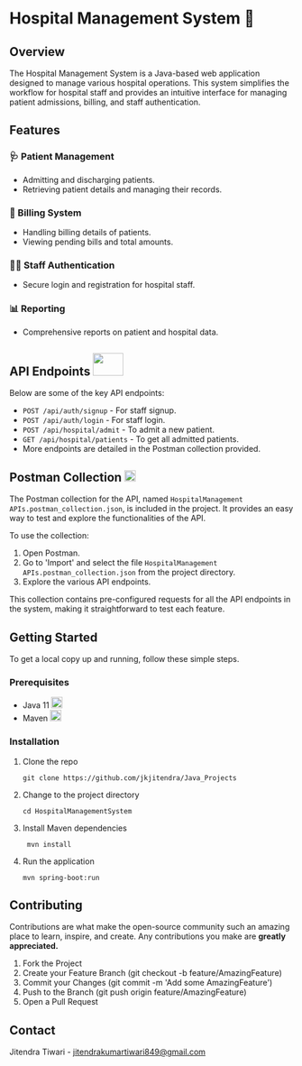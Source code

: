 # Hospital Management System 🏥

## Overview
The Hospital Management System is a Java-based web application designed to manage various hospital operations. This system simplifies the workflow for hospital staff and provides an intuitive interface for managing patient admissions, billing, and staff authentication.

## Features

### 🩺 Patient Management
- Admitting and discharging patients.
- Retrieving patient details and managing their records.

### 💊 Billing System
- Handling billing details of patients.
- Viewing pending bills and total amounts.

### 👩‍⚕️ Staff Authentication
- Secure login and registration for hospital staff.

### 📊 Reporting
- Comprehensive reports on patient and hospital data.

## API Endpoints <img src="https://cdn-icons-png.flaticon.com/512/2164/2164832.png" width="54px" height="40px" />

Below are some of the key API endpoints:

- `POST /api/auth/signup` - For staff signup.
- `POST /api/auth/login` - For staff login.
- `POST /api/hospital/admit` - To admit a new patient.
- `GET /api/hospital/patients` - To get all admitted patients.
- More endpoints are detailed in the Postman collection provided.

## Postman Collection  <img src="https://www.vhv.rs/dpng/d/571-5718602_transparent-ubuntu-logo-png-logo-postman-icon-png.png" width="20px" height="20px" />

The Postman collection for the API, named `HospitalManagement APIs.postman_collection.json`, is included in the project. It provides an easy way to test and explore the functionalities of the API.

To use the collection:
1. Open Postman.
2. Go to 'Import' and select the file `HospitalManagement APIs.postman_collection.json` from the project directory.
3. Explore the various API endpoints.

This collection contains pre-configured requests for all the API endpoints in the system, making it straightforward to test each feature.

## Getting Started

To get a local copy up and running, follow these simple steps.

### Prerequisites

- Java 11  <img src="https://static-00.iconduck.com/assets.00/java-icon-2048x2048-yxty4s2p.png" width="20px" height="20px"/>
- Maven    <img src="https://onurdesk.com/wp-content/uploads/2021/05/kisspng-apache-maven-apache-ant-gradle-apache-http-server-apache-maven-5b194e571b97f1.295739891528385111113.jpg" width="20px" height="20px"/>

### Installation

1. Clone the repo
   ```
   git clone https://github.com/jkjitendra/Java_Projects
   ```
2. Change to the project directory
   ```
   cd HospitalManagementSystem
   ```
3. Install Maven dependencies
   ```
    mvn install
   ```
4. Run the application
   ```
   mvn spring-boot:run
   ```

## Contributing
Contributions are what make the open-source community such an amazing place to learn, inspire, and create. Any contributions you make are <b>greatly appreciated.</b>

1. Fork the Project
2. Create your Feature Branch (git checkout -b feature/AmazingFeature)
3. Commit your Changes (git commit -m 'Add some AmazingFeature')
4. Push to the Branch (git push origin feature/AmazingFeature)
5. Open a Pull Request

## Contact
Jitendra Tiwari - jitendrakumartiwari849@gmail.com
